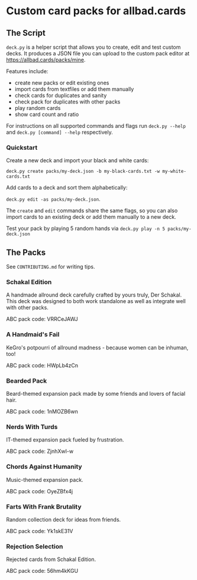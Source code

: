 # Custom card packs for allbad.cards

## The Script
`deck.py` is a helper script that allows you to create, edit and test custom decks. It produces a JSON file you can upload to the custom pack editor at https://allbad.cards/packs/mine.

Features include:

- create new packs or edit existing ones
- import cards from textfiles or add them manually
- check cards for duplicates and sanity
- check pack for duplicates with other packs
- play random cards
- show card count and ratio

For instructions on all supported commands and flags run `deck.py --help` and `deck.py [command] --help` respectively.

### Quickstart

Create a new deck and import your black and white cards:

`deck.py create packs/my-deck.json -b my-black-cards.txt -w my-white-cards.txt`

Add cards to a deck and sort them alphabetically:

`deck.py edit -as packs/my-deck.json`.

The `create` and `edit` commands share the same flags, so you can also import cards to an existing deck or add them manually to a new deck.

Test your pack by playing 5 random hands via `deck.py play -n 5 packs/my-deck.json`

## The Packs
See `CONTRIBUTING.md` for writing tips.

### Schakal Edition
A handmade allround deck carefully crafted by yours truly, Der Schakal.
This deck was designed to both work standalone as well as integrate well with other packs.

ABC pack code: VRRCeJAWJ

### A Handmaid's Fail
KeGro's potpourri of allround madness - because women can be inhuman, too!

ABC pack code: HWpLb4zCn

### Bearded Pack
Beard-themed expansion pack made by some friends and lovers of facial hair.

ABC pack code: 1nMOZB6wn

### Nerds With Turds
IT-themed expansion pack fueled by frustration.

ABC pack code: ZjnhXwI-w

### Chords Against Humanity
Music-themed expansion pack.

ABC pack code: OyeZBfx4j

### Farts With Frank Brutality
Random collection deck for ideas from friends.

ABC pack code: Yk1skE31V

### Rejection Selection
Rejected cards from Schakal Edition.

ABC pack code: 56hm4kKGU
